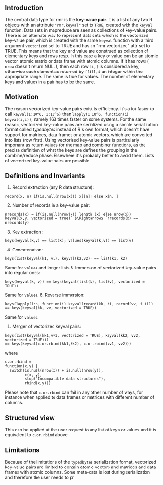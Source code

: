 ## Introduction

The central data type for rmr is the **key-value pair**. It is a list of any two R objects with an attribute `"rmr.keyval"` set to `TRUE`, created with the `keyval` function. Data sets in mapreduce are seen as collections of key-value pairs. There is an alternate way to represent data sets which is the vectorized key-value pair, which is created with the same `keyval` function with a third argument `vectorized` set to TRUE and has an "rmr.vectorized" attr set to TRUE. This means that the key and value are construed as collection of elementary keys and rows resp. In this case a key or value can be an atomic vector, atomic matrix or data frame with atomic columns. If it has rows ( `nrow` doesn't return NULL), then each row `[i,]` is considered a key, otherwise each element as returned by `[[i]]`, `i` an integer within the appropriate range. The same is true for values. The number of elementary keys and values in a pair has to be the same. 


## Motivation

The reason vectorized key-value pairs exist is efficiency. It's a lot faster to call `keyval(1:10^6, 1:10^6)` than `lapply(1:10^6, function(i) keyval(i,i))`, namely 163 times faster on some systems. For the same reason, vectorized key-value pairs are serialized using a simple serialization format called *typedbytes* instead of R's own format, which doesn't have support for matrices, data frames or atomic vectors, which are converted into lists (row first). Using vectorized key-value pairs is particularly important as return values for the map  and combiner functions, as the precise definition of what the keys are defines the grouping in the combine/reduce phase. Elsewhere it's probably better to avoid them. Lists of vectorized key-value pairs are possible.

## Definitions and Invariants
 1. Record extraction (any R data structure): 

   ```
   record(x, n) if(is.null(nrow(x))) x[[n]] else x[n, ]
   ```
 2. Number of records in a key-value pair:

  ```
  nrecords(x) = if(is.null(nrow(x)) length (x) else nrow(x))
  keyval(x,y, vectorized = true)` $\Rightarrow$ `nrecords(x) == nrecords(y)
  ```
 
 3. Key extraction :

   ```
   keys(keyval(k,v) == list(k); values(keyval(k,v)) == list(v)
   ```
 4. Concatenation:

   ```
   keys(list(keyval(k1, v1), keyval(k2,v2)) == list(k1, k2)
   ```
   Same for `values` and longer lists
 5. Immersion of vectorized key-value pairs into regular ones:  

   ```
   keys(keyval(k, v)) == keys(keyval(list(k), list(v), vectorized = TRUE))
   ```
   Same for `values`.
 6. Reverse immersion:

   ```
  keys(lapply(1:n, function(i) keyval(record(kk, i), record(vv, i )))) 
  == keys(keyval(kk, vv, vectorized = TRUE))
   ```
   Same for `values`.
 1. Merger of vectorized keyval pairs:

   ```
   keys(list(keyval(kk1,vv1, vectorized = TRUE), keyval(kk2, vv2, vectorized = TRUE))) 
   == keys(keyval(c.or.rbind(kk1,kk2), c.or.rbind(vv1, vv2)))
   ```
   where
   ```
   c.or.rbind = 
   function(x,y) {
     switch(is.null(nrow(x)) + is.null(nrow(y)),
            c(x, y),
            stop("Incompatible data structures"),
            rbind(x,y))}
  ```
  Please note that `c.or.rbind` can fail in any other number of ways, for instance when applied to data frames or matrices with different number of columns.
  
## Structured view
  This can be applied at the user request to any list of keys or values and it is equivalent to `c.or.rbind` above
  
## Limitations
  Because of the limitations of the `typedbytes` serialization format, vectorized key-value pairs are limited to contain atomic vectors and matrices and data frames with atomic columns. Some meta-data is lost during serialization and therefore the user needs to pr
    
